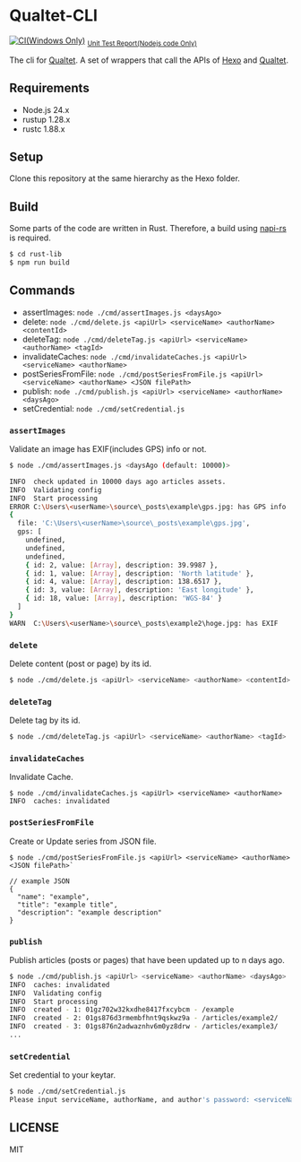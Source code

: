 # Qualtet-CLI

[![CI(Windows Only)](https://github.com/yoshinorin/qualtet-cli/actions/workflows/ci.yml/badge.svg)](https://github.com/yoshinorin/qualtet-cli/actions/workflows/ci.yml) <sub> [Unit Test Report(Nodejs code Only)](https://yoshinorin.github.io/qualtet-cli/coverage/) </sub>

The cli for [Qualtet](https://github.com/yoshinorin/qualtet). A set of wrappers that call the APIs of [Hexo](https://github.com/hexojs/hexo) and [Qualtet](https://github.com/yoshinorin/qualtet).

## Requirements

* Node.js 24.x
* rustup 1.28.x
* rustc 1.88.x

## Setup

Clone this repository at the same hierarchy as the Hexo folder.

## Build

Some parts of the code are written in Rust. Therefore, a build using [napi-rs](https://github.com/napi-rs/napi-rs) is required.

```sh
$ cd rust-lib
$ npm run build
```

## Commands

- assertImages: `node ./cmd/assertImages.js <daysAgo>`
- delete: `node ./cmd/delete.js <apiUrl> <serviceName> <authorName> <contentId>`
- deleteTag: `node ./cmd/deleteTag.js <apiUrl> <serviceName> <authorName> <tagId>`
- invalidateCaches: `node ./cmd/invalidateCaches.js <apiUrl> <serviceName> <authorName>`
- postSeriesFromFile: `node ./cmd/postSeriesFromFile.js <apiUrl> <serviceName> <authorName> <JSON filePath>`
- publish: `node ./cmd/publish.js <apiUrl> <serviceName> <authorName> <daysAgo>`
- setCredential: `node ./cmd/setCredential.js`

### `assertImages`

Validate an image has EXIF(includes GPS) info or not.

```sh
$ node ./cmd/assertImages.js <daysAgo (default: 10000)>

INFO  check updated in 10000 days ago articles assets.
INFO  Validating config
INFO  Start processing
ERROR C:\Users\<userName>\source\_posts\example\gps.jpg: has GPS info
{
  file: 'C:\Users\<userName>\source\_posts\example\gps.jpg',
  gps: [
    undefined,
    undefined,
    undefined,
    { id: 2, value: [Array], description: 39.9987 },
    { id: 1, value: [Array], description: 'North latitude' },
    { id: 4, value: [Array], description: 138.6517 },
    { id: 3, value: [Array], description: 'East longitude' },
    { id: 18, value: [Array], description: 'WGS-84' }
  ]
}
WARN  C:\Users\<userName>\source\_posts\example2\hoge.jpg: has EXIF
```

### `delete`

Delete content (post or page) by its id.

```sh
$ node ./cmd/delete.js <apiUrl> <serviceName> <authorName> <contentId>
```

### `deleteTag`

Delete tag by its id.

```sh
$ node ./cmd/deleteTag.js <apiUrl> <serviceName> <authorName> <tagId>
```

### `invalidateCaches`

Invalidate Cache.

```
$ node ./cmd/invalidateCaches.js <apiUrl> <serviceName> <authorName>
INFO  caches: invalidated
```

### `postSeriesFromFile`

Create or Update series from JSON file.

```
$ node ./cmd/postSeriesFromFile.js <apiUrl> <serviceName> <authorName> <JSON filePath>`

// example JSON
{
  "name": "example",
  "title": "example title",
  "description": "example description"
}
```

### `publish`

Publish articles (posts or pages) that have been updated up to n days ago.

```sh
$ node ./cmd/publish.js <apiUrl> <serviceName> <authorName> <daysAgo>
INFO  caches: invalidated
INFO  Validating config
INFO  Start processing
INFO  created - 1: 01gz702w32kxdhe8417fxcybcm - /example
INFO  created - 2: 01gs876d3rmembfhnt9qskwz9a - /articles/example2/
INFO  created - 3: 01gs876n2adwaznhv6m0yz8drw - /articles/example3/
...
```

### `setCredential`

Set credential to your keytar.

```sh
$ node ./cmd/setCredential.js
Please input serviceName, authorName, and author's password: <serviceName> <authorName> <password>
```

## LICENSE

MIT